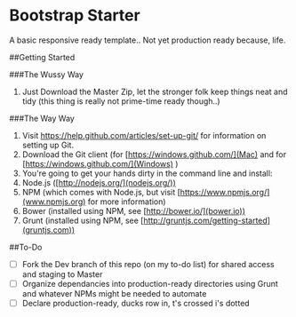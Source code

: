Bootstrap Starter
=================

A basic responsive ready template.. Not yet production ready because, life.

##Getting Started

###The Wussy Way
1. Just Download the Master Zip, let the stronger folk keep things neat and tidy (this thing is really not prime-time ready though..)

###The Way Way
1. Visit https://help.github.com/articles/set-up-git/ for information on setting up Git.
2. Download the Git client (for [https://windows.github.com/](Mac) and for [https://windows.github.com/](Windows) )
3. You're going to get your hands dirty in the command line and install:
  1. Node.js ([http://nodejs.org/](nodejs.org/))
  2. NPM (which comes with Node.js, but visit [https://www.npmjs.org/](www.npmjs.org) for more information)
  3. Bower (installed using NPM, see [http://bower.io/](bower.io))
  4. Grunt (installed using NPM, see [http://gruntjs.com/getting-started](gruntjs.com))


##To-Do
- [ ] Fork the Dev branch of this repo (on my to-do list) for shared access and staging to Master
- [ ] Organize dependancies into production-ready directories using Grunt and whatever NPMs might be needed to automate
- [ ] Declare production-ready, ducks row in, t's crossed i's dotted

